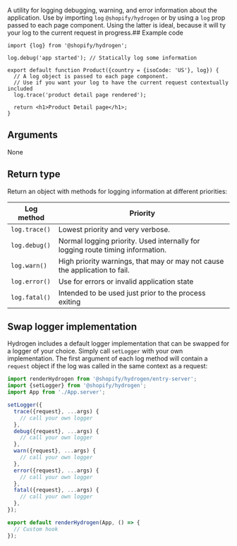 <!-- This file is generated from source code in the Shopify/hydrogen repo. Edit the files in /packages/hydrogen/src/utilities/isServer and run 'yarn generate-docs' at the root of this repo. For more information, refer to https://github.com/Shopify/shopify-dev/blob/main/content/internal/operations/hydrogen-reference-docs.md. -->

A utility for logging debugging, warning, and error information about the application.
Use by importing `log` `@shopify/hydrogen` or by using a `log` prop passed to each page
component. Using the latter is ideal, because it will ty your log to the current request in progress.## Example code

```tsx
import {log} from '@shopify/hydrogen';

log.debug('app started'); // Statically log some information

export default function Product({country = {isoCode: 'US'}, log}) {
  // A log object is passed to each page component.
  // Use if you want your log to have the current request contextually included
  log.trace('product detail page rendered');

  return <h1>Product Detail page</h1>;
}
```

## Arguments

None

## Return type

Return an object with methods for logging information at different priorities:

| Log method    | Priority                                                                       |
| ------------- | ------------------------------------------------------------------------------ |
| `log.trace()` | Lowest priority and very verbose.                                              |
| `log.debug()` | Normal logging priority. Used internally for logging route timing information. |
| `log.warn()`  | High priority warnings, that may or may not cause the application to fail.     |
| `log.error()` | Use for errors or invalid application state                                    |
| `log.fatal()` | Intended to be used just prior to the process exiting                          |

## Swap logger implementation

Hydrogen includes a default logger implementation that can be swapped for a logger of your choice. Simply call `setLogger` with your own implementation.
The first argument of each log method will contain a `request` object if the log was called in the same context as a request:

```js
import renderHydrogen from '@shopify/hydrogen/entry-server';
import {setLogger} from '@shopify/hydrogen';
import App from './App.server';

setLogger({
  trace({request}, ...args) {
    // call your own logger
  },
  debug({request}, ...args) {
    // call your own logger
  },
  warn({request}, ...args) {
    // call your own logger
  },
  error({request}, ...args) {
    // call your own logger
  },
  fatal({request}, ...args) {
    // call your own logger
  },
});

export default renderHydrogen(App, () => {
  // Custom hook
});
```

